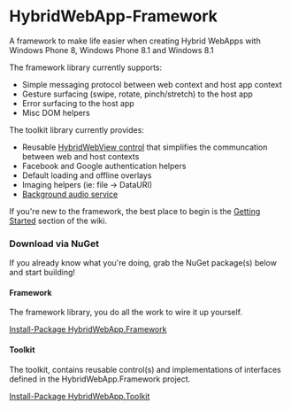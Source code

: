 HybridWebApp-Framework
======================

A framework to make life easier when creating Hybrid WebApps with Windows Phone 8, Windows Phone 8.1 and Windows 8.1

The framework library currently supports:
* Simple messaging protocol between web context and host app context
* Gesture surfacing (swipe, rotate, pinch/stretch) to the host app 
* Error surfacing to the host app
* Misc DOM helpers

The toolkit library currently provides:
* Reusable [HybridWebView control](https://github.com/craigomatic/HybridWebApp-Framework/wiki/HybridWebView-Control) that simplifies the communcation between web and host contexts
* Facebook and Google authentication helpers
* Default loading and offline overlays
* Imaging helpers (ie: file -> DataURI)
* [Background audio service](https://github.com/craigomatic/HybridWebApp-Framework/wiki/Background-Audio)

If you're new to the framework, the best place to begin is the [Getting Started](https://github.com/craigomatic/HybridWebApp-Framework/wiki#getting-started) section of the wiki. 

### Download via NuGet

If you already know what you're doing, grab the NuGet package(s) below and start building!

#### Framework

The framework library, you do all the work to wire it up yourself.

[Install-Package HybridWebApp.Framework](https://www.nuget.org/packages/HybridWebApp.Framework/)

#### Toolkit

The toolkit, contains reusable control(s) and implementations of interfaces defined in the HybridWebApp.Framework project. 

[Install-Package HybridWebApp.Toolkit](https://www.nuget.org/packages/HybridWebApp.Toolkit/)

